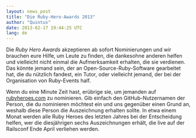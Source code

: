```yaml
---
layout: news_post
title: "Die Ruby-Hero-Awards 2013"
author: "Quintus"
date: 2013-02-17 19:44:25 UTC
lang: de
---
```


Die *Ruby Hero Awards* akzeptieren ab sofort Nominierungen und wir
brauchen eure Hilfe, um Leute zu finden, die dankesohne anderen helfen
und vielleicht nicht einmal die Aufmerksamkeit erhalten, die sie
verdienen. Das könnte jemand sein, der an Open-Source-Ruby-Software
gearbeitet hat, die du nützlich fandest, ein Tutor, oder vielleicht
jemand, der bei der Organisation von Ruby-Events half.

Wenn du eine Minute Zeit hast, erübrige sie, um jemanden auf
[rubyheroes.com][1] zu nominieren. Gib einfach den GitHub-Nutzernamen
der Person, die du nominieren möchtest ein und uns gegenüber einen Grund
an, weshalb diese Person die Auszeichnung erhalten sollte. In etwa einem
Monat werden alle Ruby Heroes des letzten Jahres bei der Entscheidung
helfen, wer die diesjährigen sechs Auszeichnungen erhält, die live auf
der Railsconf Ende April verliehen werden.



[1]: http://rubyheroes.com
